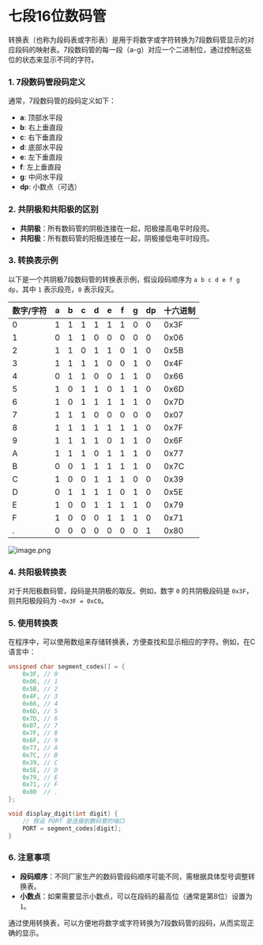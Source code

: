 # 七段16位数码管

转换表（也称为段码表或字形表）是用于将数字或字符转换为7段数码管显示的对应段码的映射表。7段数码管的每一段（a-g）对应一个二进制位，通过控制这些位的状态来显示不同的字符。

### 1. 7段数码管段码定义

通常，7段数码管的段码定义如下：

- **a**: 顶部水平段
- **b**: 右上垂直段
- **c**: 右下垂直段
- **d**: 底部水平段
- **e**: 左下垂直段
- **f**: 左上垂直段
- **g**: 中间水平段
- **dp**: 小数点（可选）

### 2. 共阴极和共阳极的区别

- **共阴极**：所有数码管的阴极连接在一起，阳极接高电平时段亮。
- **共阳极**：所有数码管的阳极连接在一起，阴极接低电平时段亮。

### 3. 转换表示例

以下是一个共阴极7段数码管的转换表示例，假设段码顺序为 `a b c d e f g dp`，其中 `1` 表示段亮，`0` 表示段灭。

| 数字/字符 | a | b | c | d | e | f | g | dp | 十六进制 |
|-----------|---|---|---|---|---|---|---|---|----------|
| 0         | 1 | 1 | 1 | 1 | 1 | 1 | 0 | 0 | 0x3F     |
| 1         | 0 | 1 | 1 | 0 | 0 | 0 | 0 | 0 | 0x06     |
| 2         | 1 | 1 | 0 | 1 | 1 | 0 | 1 | 0 | 0x5B     |
| 3         | 1 | 1 | 1 | 1 | 0 | 0 | 1 | 0 | 0x4F     |
| 4         | 0 | 1 | 1 | 0 | 0 | 1 | 1 | 0 | 0x66     |
| 5         | 1 | 0 | 1 | 1 | 0 | 1 | 1 | 0 | 0x6D     |
| 6         | 1 | 0 | 1 | 1 | 1 | 1 | 1 | 0 | 0x7D     |
| 7         | 1 | 1 | 1 | 0 | 0 | 0 | 0 | 0 | 0x07     |
| 8         | 1 | 1 | 1 | 1 | 1 | 1 | 1 | 0 | 0x7F     |
| 9         | 1 | 1 | 1 | 1 | 0 | 1 | 1 | 0 | 0x6F     |
| A         | 1 | 1 | 1 | 0 | 1 | 1 | 1 | 0 | 0x77     |
| B         | 0 | 0 | 1 | 1 | 1 | 1 | 1 | 0 | 0x7C     |
| C         | 1 | 0 | 0 | 1 | 1 | 1 | 0 | 0 | 0x39     |
| D         | 0 | 1 | 1 | 1 | 1 | 0 | 1 | 0 | 0x5E     |
| E         | 1 | 0 | 0 | 1 | 1 | 1 | 1 | 0 | 0x79     |
| F         | 1 | 0 | 0 | 0 | 1 | 1 | 1 | 0 | 0x71     |
| .         | 0 | 0 | 0 | 0 | 0 | 0 | 0 | 1 | 0x80     |

![image.png](assets/image.png)



### 4. 共阳极转换表

对于共阳极数码管，段码是共阴极的取反。例如，数字 `0` 的共阴极段码是 `0x3F`，则共阳极段码为 `~0x3F = 0xC0`。

### 5. 使用转换表

在程序中，可以使用数组来存储转换表，方便查找和显示相应的字符。例如，在C语言中：

```c
unsigned char segment_codes[] = {
    0x3F, // 0
    0x06, // 1
    0x5B, // 2
    0x4F, // 3
    0x66, // 4
    0x6D, // 5
    0x7D, // 6
    0x07, // 7
    0x7F, // 8
    0x6F, // 9
    0x77, // A
    0x7C, // B
    0x39, // C
    0x5E, // D
    0x79, // E
    0x71, // F
    0x80  // .
};

void display_digit(int digit) {
    // 假设 PORT 是连接到数码管的端口
    PORT = segment_codes[digit];
}
```

### 6. 注意事项

- **段码顺序**：不同厂家生产的数码管段码顺序可能不同，需根据具体型号调整转换表。
- **小数点**：如果需要显示小数点，可以在段码的最高位（通常是第8位）设置为 `1`。

通过使用转换表，可以方便地将数字或字符转换为7段数码管的段码，从而实现正确的显示。

